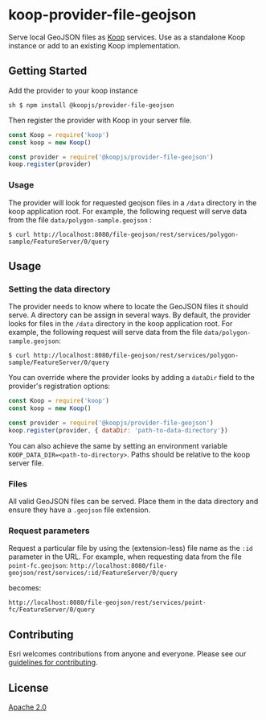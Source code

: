 
# koop-provider-file-geojson

Serve local GeoJSON files as [Koop](https://github.com/koopjs/koop) services.  Use as a standalone Koop instance or add to an existing Koop implementation.

## Getting Started

Add the provider to your koop instance

``sh
$ npm install @koopjs/provider-file-geojson
``

Then register the provider with Koop in your server file.

```js
const Koop = require('koop')
const koop = new Koop()

const provider = require('@koopjs/provider-file-geojson')
koop.register(provider)
```

### Usage
The provider will look for requested geojson files in a `/data` directory in the koop application root. For example, the following request will serve data from the file `data/polygon-sample.geojson` :
```
$ curl http://localhost:8080/file-geojson/rest/services/polygon-sample/FeatureServer/0/query
```

## Usage
### Setting the data directory
The provider needs to know where to locate the GeoJSON files it should serve. A directory can be assign in several ways.
By default, the provider looks for files in the `/data` directory in the koop application root. For example, the following request will serve data from the file `data/polygon-sample.geojson`:

```
$ curl http://localhost:8080/file-geojson/rest/services/polygon-sample/FeatureServer/0/query
```

You can override where the provider looks by adding a `dataDir` field to the provider's registration options:

```js
const Koop = require('koop')
const koop = new Koop()

const provider = require('@koopjs/provider-file-geojson')
koop.register(provider, { dataDir: 'path-to-data-directory'})
```

You can also achieve the same by setting an environment variable `KOOP_DATA_DIR=<path-to-directory>`.  Paths should be relative to the koop server file.

### Files
All valid GeoJSON files can be served.  Place them in the data directory and ensure they have a `.geojson` file extension.

### Request parameters
Request a particular file by using the (extension-less) file name as the `:id` parameter in the URL.  For example, when requesting data from the file `point-fc.geojson`:
`http://localhost:8080/file-geojson/rest/services/:id/FeatureServer/0/query`

becomes:

`http://localhost:8080/file-geojson/rest/services/point-fc/FeatureServer/0/query` 

## Contributing

Esri welcomes contributions from anyone and everyone. Please see our [guidelines for contributing](https://github.com/Esri/contributing).

## License

[Apache 2.0](LICENSE)

